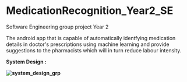 # MedicationRecognition_Year2_SE
Software Engineering group project Year 2

The android app that is capable of automatically identfying medication details in doctor's prescriptions using machine learning and provide suggestions to the pharmacists which will in turn reduce labour intensity.

<B> System Design : <B> 

![system_design_grp](https://user-images.githubusercontent.com/22086266/50513154-e9976800-0ad0-11e9-95ef-fac3e5b47f8e.PNG)

